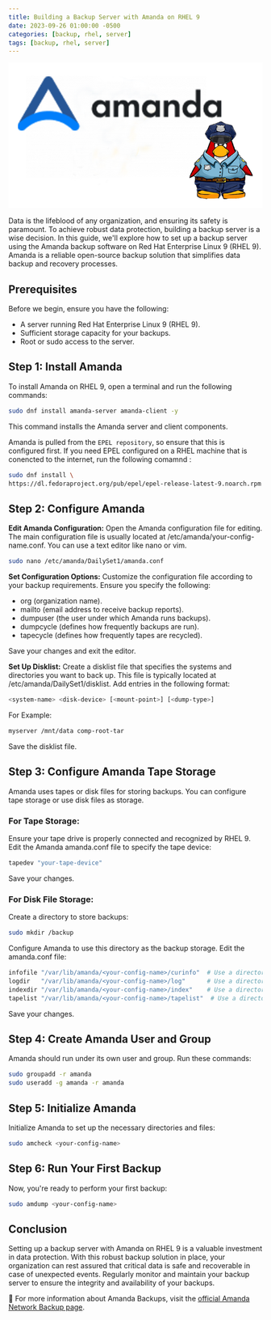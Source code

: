 ```yaml
---
title: Building a Backup Server with Amanda on RHEL 9
date: 2023-09-26 01:00:00 -0500
categories: [backup, rhel, server]
tags: [backup, rhel, server]
---
```


![Building a Backup Server with Amanda on RHEL 9](/assets/img/posts/2023/building_amanda_backup_server/building_amanda_backup_server.png)


Data is the lifeblood of any organization, and ensuring its safety is paramount. To achieve robust data protection, building a backup server is a wise decision. In this guide, we'll explore how to set up a backup server using the Amanda backup software on Red Hat Enterprise Linux 9 (RHEL 9). Amanda is a reliable open-source backup solution that simplifies data backup and recovery processes.

## Prerequisites

Before we begin, ensure you have the following:

- A server running Red Hat Enterprise Linux 9 (RHEL 9).
- Sufficient storage capacity for your backups.
- Root or sudo access to the server.

## Step 1: Install Amanda

To install Amanda on RHEL 9, open a terminal and run the following commands:

```bash
sudo dnf install amanda-server amanda-client -y
```
This command installs the Amanda server and client components.

Amanda is pulled from the `EPEL repository`, so ensure that this is configured first. If you need EPEL configured on a RHEL machine that is conencted to the internet, run the following comamnd : 

```bash
sudo dnf install \
https://dl.fedoraproject.org/pub/epel/epel-release-latest-9.noarch.rpm
```

## Step 2: Configure Amanda

**Edit Amanda Configuration:** Open the Amanda configuration file for editing. The main configuration file is usually located at /etc/amanda/your-config-name.conf. You can use a text editor like nano or vim.

```bash
sudo nano /etc/amanda/DailySet1/amanda.conf
```

**Set Configuration Options:** Customize the configuration file according to your backup requirements. Ensure you specify the following:
- org (organization name).
- mailto (email address to receive backup reports).
- dumpuser (the user under which Amanda runs backups).
- dumpcycle (defines how frequently backups are run).
- tapecycle (defines how frequently tapes are recycled).

Save your changes and exit the editor.

**Set Up Disklist:** Create a disklist file that specifies the systems and directories you want to back up. This file is typically located at /etc/amanda/DailySet1/disklist. Add entries in the following format:

```bash
<system-name> <disk-device> [<mount-point>] [<dump-type>] 
```
For Example:

```bash
myserver /mnt/data comp-root-tar
```

Save the disklist file.

## Step 3: Configure Amanda Tape Storage

Amanda uses tapes or disk files for storing backups. You can configure tape storage or use disk files as storage.

### For Tape Storage:

Ensure your tape drive is properly connected and recognized by RHEL 9.
Edit the Amanda amanda.conf file to specify the tape device:

```bash
tapedev "your-tape-device"
```

Save your changes.

### For Disk File Storage:

Create a directory to store backups:

```bash
sudo mkdir /backup
```

Configure Amanda to use this directory as the backup storage. Edit the amanda.conf file:

```bash
infofile "/var/lib/amanda/<your-config-name>/curinfo"  # Use a directory on your backup storage disk.
logdir   "/var/lib/amanda/<your-config-name>/log"      # Use a directory on your backup storage disk.
indexdir "/var/lib/amanda/<your-config-name>/index"    # Use a directory on your backup storage disk.
tapelist "/var/lib/amanda/<your-config-name>/tapelist"  # Use a directory on your backup storage disk.
```

Save your changes.


## Step 4: Create Amanda User and Group

Amanda should run under its own user and group. Run these commands:

```bash
sudo groupadd -r amanda
sudo useradd -g amanda -r amanda
```

## Step 5: Initialize Amanda

Initialize Amanda to set up the necessary directories and files:

```bash
sudo amcheck <your-config-name>
```

## Step 6: Run Your First Backup

Now, you're ready to perform your first backup:

```bash
sudo amdump <your-config-name>
```

## Conclusion

Setting up a backup server with Amanda on RHEL 9 is a valuable investment in data protection. With this robust backup solution in place, your organization can rest assured that critical data is safe and recoverable in case of unexpected events. Regularly monitor and maintain your backup server to ensure the integrity and availability of your backups.



📝 For more information about Amanda Backups, visit the [official Amanda Network Backup page](https://amanda.org).












